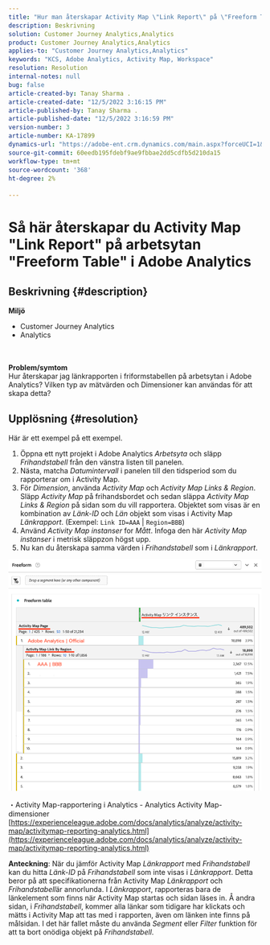 ```yaml
---
title: "Hur man återskapar Activity Map \"Link Report\" på \"Freeform Table\" i Adobe Analytics arbetsyta"
description: Beskrivning
solution: Customer Journey Analytics,Analytics
product: Customer Journey Analytics,Analytics
applies-to: "Customer Journey Analytics,Analytics"
keywords: "KCS, Adobe Analytics, Activity Map, Workspace"
resolution: Resolution
internal-notes: null
bug: false
article-created-by: Tanay Sharma .
article-created-date: "12/5/2022 3:16:15 PM"
article-published-by: Tanay Sharma .
article-published-date: "12/5/2022 3:16:59 PM"
version-number: 3
article-number: KA-17899
dynamics-url: "https://adobe-ent.crm.dynamics.com/main.aspx?forceUCI=1&pagetype=entityrecord&etn=knowledgearticle&id=194460be-af74-ed11-81aa-6045bd006239"
source-git-commit: 60eedb195fdebf9ae9fbbae2dd5cdfb5d210da15
workflow-type: tm+mt
source-wordcount: '368'
ht-degree: 2%

---
```


# Så här återskapar du Activity Map &quot;Link Report&quot; på arbetsytan &quot;Freeform Table&quot; i Adobe Analytics

## Beskrivning {#description}

<b>Miljö</b>
- Customer Journey Analytics
- Analytics 

<br> <br><b>Problem/symtom</b><br>Hur återskapar jag länkrapporten i friformstabellen på arbetsytan i Adobe Analytics? Vilken typ av mätvärden och Dimensioner kan användas för att skapa detta?<br>

## Upplösning {#resolution}


Här är ett exempel på ett exempel.

1. Öppna ett nytt projekt i Adobe Analytics *Arbetsyta* och släpp *Frihandstabell* från den vänstra listen till panelen.
2. Nästa, matcha *Datumintervall* i panelen till den tidsperiod som du rapporterar om i Activity Map.
3. För *Dimension*, använda *Activity Map* och *Activity Map Links &amp; Region*. Släpp *Activity Map* på frihandsbordet och sedan släppa *Activity Map Links &amp; Region* på sidan som du vill rapportera. Objektet som visas är en kombination av *Länk-ID* och *Län* objekt som visas i Activity Map *Länkrapport*. (Exempel: `Link ID=AAA` | `Region=BBB`)
4. Använd *Activity Map instanser* for *Mått*. Infoga den här *Activity Map instanser* i metrisk släppzon högst upp.
5. Nu kan du återskapa samma värden i *Frihandstabell* som i *Länkrapport*.


![](assets/ce099307-8f85-ec11-8d21-0022480855a4.png)

・Activity Map-rapportering i Analytics - Analytics Activity Map-dimensioner
[https://experienceleague.adobe.com/docs/analytics/analyze/activity-map/activitymap-reporting-analytics.html](https://experienceleague.adobe.com/docs/analytics/analyze/activity-map/activitymap-reporting-analytics.html)

<b>Anteckning</b>: När du jämför Activity Map *Länkrapport* med *Frihandstabell* kan du hitta *Länk-ID* på *Frihandstabell* som inte visas i *Länkrapport*. Detta beror på att specifikationerna från Activity Map *Länkrapport* och *Frihandstabell*&#x200B;är annorlunda. I *Länkrapport*, rapporteras bara de länkelement som finns när Activity Map startas och sidan läses in. Å andra sidan, i *Frihandstabell*, kommer alla länkar som tidigare har klickats och mätts i Activity Map att tas med i rapporten, även om länken inte finns på målsidan. I det här fallet måste du använda *Segment* eller *Filter* funktion för att ta bort onödiga objekt på *Frihandstabell*.
